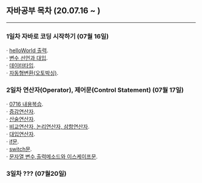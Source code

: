 ## 자바공부 목차 (20.07.16 ~ )
---
### 1일차 자바로 코딩 시작하기 (07월 16일)
· [helloWorld 출력](https://github.com/Muhkeun/muhkeun.github.io-java/blob/master/java0716/HelloWorld.java).  
· [변수 선언과 대입](https://github.com/Muhkeun/muhkeun.github.io-java/blob/master/java0716/Veriable.java).  
· [데이터타입](https://github.com/Muhkeun/muhkeun.github.io-java/blob/master/java0716/DataType.java).  
· [자동형변환(오토박싱)](https://github.com/Muhkeun/muhkeun.github.io-java/blob/master/java0716/AutoBoxing.java).  

### 2일차 연산자(Operator), 제어문(Control Statement) (07월 17일)
· [0716 내용복습](https://github.com/Muhkeun/muhkeun.github.io-java/blob/master/java0717/Review0717.java).  
· [증감연산자](https://github.com/Muhkeun/muhkeun.github.io-java/blob/master/java0717/Operator01.java).  
· [산술연산자](https://github.com/Muhkeun/muhkeun.github.io-java/blob/master/java0717/Operator02.java).  
· [비교연산자, 논리연산자, 삼항연산자](https://github.com/Muhkeun/muhkeun.github.io-java/blob/master/java0717/Operator03.java).  
· [대입연산자](https://github.com/Muhkeun/muhkeun.github.io-java/blob/master/java0717/Operator04.java).  
· [if문](https://github.com/Muhkeun/muhkeun.github.io-java/blob/master/java0717/ControlState01.java).  
· [switch문](https://github.com/Muhkeun/muhkeun.github.io-java/blob/master/java0717/ControlState02.java).  
· [문자열 변수,출력메소드와 이스케이프문](https://github.com/Muhkeun/muhkeun.github.io-java/blob/master/java0717/String01.java).  
  
  ### 3일차 ??? (07월20일)
